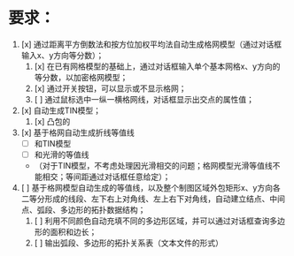 # 要求：
1. [x] 通过距离平方倒数法和按方位加权平均法自动生成格网模型（通过对话框输入x、y方向等分数）；
   1. [x] 在已有网格模型的基础上，通过对话框输入单个基本网格x、y方向的等分数，以加密格网模型；
   2. [x] 通过开关按钮，可以显示或不显示格网；
   3. [ ] 通过鼠标选中一纵一横格网线，对话框显示出交点的属性值；
2. [x] 自动生成TIN模型；
   1. [x] 凸包的
3. [x] 基于格网自动生成折线等值线
   * [ ] 和TIN模型
   * [ ] 和光滑的等值线
   * （对于TIN模型，不考虑处理因光滑相交的问题；格网模型光滑等值线不能相交；等间距通过对话框任意给定）；
4. [ ] 基于格网模型自动生成的等值线，以及整个制图区域外包矩形x、y方向各二等分形成的线段、左下右上对角线、左上右下对角线，自动建立结点、中间点、弧段、多边形的拓扑数据结构；
   1. [ ] 利用不同颜色自动充填不同的多边形区域，并可以通过对话框查询多边形的面积和边长；
   2. [ ] 输出弧段、多边形的拓扑关系表（文本文件的形式）

